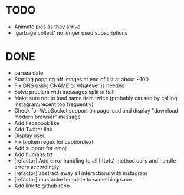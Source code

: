 # TODO

- Animate pics as they arrive
- 'garbage collect' no longer used subscriptions

# DONE
- parsea date
- Starting popping off images at end of list at about ~100
- Fix DNS using CNAME or whatever is needed
- Solve problem with messages split in half
- Make sure not to load same item twice (probably caused by calling instagram/recent too frequently)
- Check for WebSocket support on page load and display "download modern browser" message
- Add Facebook like
- Add Twitter link
- Display user.
- Fix broken regex for caption.text
- Add support for emoji
- Add humans.txt
- [refactor] Add error handling to all http(s) method calls and handle errors accordingly
- [refactor] abstract away all interactions with instagram
- [refactor] mustache template to something sane
- Add link to github repo
